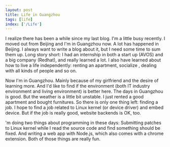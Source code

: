 ```yaml
---
layout: post
title: Life in Guangzhou
tags: [life]
index: ['/Life']
---
```


I realize there has been a while since my last blog. I'm a little busy recently. I moved out from Beijing and I'm in Guangzhou now. A lot has happened in Beijing. I always want to write a blog about it, but I need some time to sum them up. Long story short: I had an internship in both a start up (AVOS) and a big company (Redhat), and really learned a lot. I also have learned about how to live a life independently: renting an apartment, socialize , dealing with all kinds of people and so on.

Now I'm in Guangzhou. Mainly because of my girlfriend and the desire of learning more. And I'd like to find if the environment (both IT industry environment and living environment) is better here. The days in Guangzhou is good. But the weather is a little bit unstable. I just rented a good apartment and bought furnitures. So there is only one thing left: finding a job. I hope to find a job related to Linux kernel (or device driver) and embed device. But if the job is really good, website backends is OK, too.

'm doing two things about programming in these days: Submitting patches to Linux kernel while I read the source code and find something should be fixed. And writing a web app with Node.js, which also comes with a chrome extension. Both of those things are really fun.
